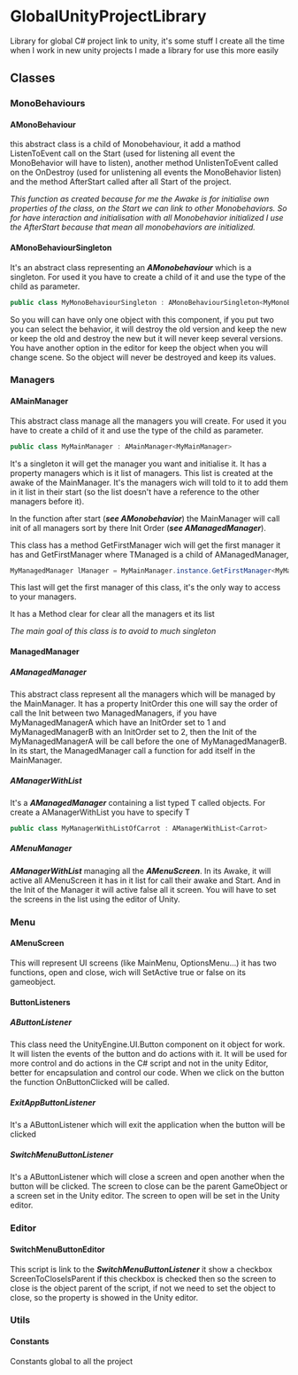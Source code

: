 # GlobalUnityProjectLibrary
Library for global C# project link to unity, it's some stuff I create all the time when I work in new unity projects I made a library for use this more easily 

## Classes
### MonoBehaviours
#### AMonoBehaviour
this abstract class is a child of Monobehaviour, it add a mathod ListenToEvent call on the Start (used for listening all event the MonoBehavior will have to listen), another method UnlistenToEvent called on the OnDestroy (used for unlistening all events the MonoBehavior listen) and the method AfterStart called after all Start of the project. 

*This function as created because for me the Awake is for initialise own properties of the class, on the Start we can link to other Monobehaviors. So for have interaction and initialisation with all Monobehavior initialized I use the AfterStart because that mean all monobehaviors are initialized.*

#### AMonoBehaviourSingleton
It's an abstract class representing an ***AMonobehaviour*** which is a singleton. For used it you have to create a child of it and use the type of the child as parameter.

```C#
public class MyMonoBehaviourSingleton : AMonoBehaviourSingleton<MyMonoBehaviourSingleton>
```
So you will can have only one object with this component, if you put two you can select the behavior, it will destroy the old version and keep the new or keep the old and destroy the new but it will never keep several versions. You have another option in the editor for keep the object when you will change scene. So the object will never be destroyed and keep its values.

### Managers
#### AMainManager

This abstract class manage all the managers you will create. For used it you have to create a child of it and use the type of the child as parameter.

```C#
public class MyMainManager : AMainManager<MyMainManager>
```

It's a singleton it will get the manager you want and initialise it. It has a property managers which is it list of managers. This list is created at the awake of the MainManager. It's the managers wich will told to it to add them in it list in their start (so the list doesn't have a reference to the other managers before it).

In the function after start (***see AMonobehavior***) the MainManager will call init of all managers sort by there Init Order (***see AManagedManager***).

This class has a method GetFirstManager wich will get the first manager it has and GetFirstManager<TManaged> where TManaged is a child of AManagedManager, 
  
```C#
MyManagedManager lManager = MyMainManager.instance.GetFirstManager<MyManagedManager>();
```
  
This last will get the first manager of this class, it's the only way to access to your managers.

It has a Method clear for clear all the managers et its list
  
*The main goal of this class is to avoid to much singleton*

#### ManagedManager
##### AManagedManager

This abstract class represent all the managers which will be managed by the MainManager. It has a property InitOrder this one will say the order of call the Init between two ManagedManagers, if you have MyManagedManagerA which have an InitOrder set to 1 and MyManagedManagerB with an InitOrder set to 2, then the Init of the MyManagedManagerA will be call before the one of MyManagedManagerB.
In its start, the ManagedManager call a function for add itself in the MainManager.

##### AManagerWithList

It's a ***AManagedManager*** containing a list typed T called objects. For create a AManagerWithList you have to specify T

```C#
public class MyManagerWithListOfCarrot : AManagerWithList<Carrot>
```

##### AMenuManager

***AManagerWithList*** managing all the ***AMenuScreen***. In its Awake, it will active all AMenuScreen it has in it list for call their awake and Start. And in the Init of the Manager it will active false all it screen. You will have to set the screens in the list using the editor of Unity.

### Menu

#### AMenuScreen

This will represent UI screens (like MainMenu, OptionsMenu...) it has two functions, open and close, wich will SetActive true or false on its gameobject.

#### ButtonListeners
##### AButtonListener

This class need the UnityEngine.UI.Button component on it object for work. It will listen the events of the button and do actions with it. It will be used for more control and do actions in the C# script and not in the unity Editor, better for encapsulation and control our code. When we click on the button the function OnButtonClicked will be called.

##### ExitAppButtonListener

It's a AButtonListener which will exit the application when the button will be clicked

##### SwitchMenuButtonListener
It's a AButtonListener which will close a screen and open another  when the button will be clicked. The screen to close can be the parent GameObject or a screen set in the Unity editor. The screen to open will be set in the Unity editor.

### Editor
#### SwitchMenuButtonEditor

This script is link to the ***SwitchMenuButtonListener*** it show a checkbox ScreenToCloseIsParent if this checkbox is checked then so the screen to close is the object parent of the script, if not we need to set the object to close, so the property is showed in the Unity editor.

### Utils
#### Constants

Constants global to all the project
